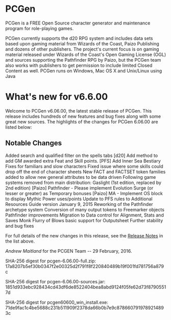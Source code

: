 # PCGen

PCGen is a FREE Open Source character generator and maintenance program for role-playing games.

PCGen currently supports the d20 RPG system and includes data sets based upon gaming material from Wizards of the Coast, Paizo Publishing and dozens of other publishers.
The project's current focus is on gaming material released under Wizards of the Coast's Open Gaming License (OGL) and sources supporting the Pathfinder RPG by Paizo, but the PCGen team also works with publishers to get permission to include limited Closed Content as well.
PCGen runs on Windows, Mac OS X and Unix/Linux using Java

# What's new for v6.6.00

Welcome to PCGen v6.06.00, the latest stable release of PCGen. This release includes hundreds of 
new features and bug fixes along with some great new sources. The highlights of the changes for 
PCGen 6.06.00 are listed below:

## Notable Changes

Added search and qualified filter on the spells tabs
[d20] Add method to add GM awarded extra Feat and Skill points. 
[PFS] Add Inner Sea Bestiary
Fixes for familiars and slow characters
Fixed issue where some skills could drop off the end of character sheets
New FACT and FACTSET token families added to allow new general attributes to be data driven
Following game systems removed from main distribution: Gaslight (1st edition, replaced by 2nd edition)
[Paizo] Pathfinder - Please implement Evolution Surge (or lesser or greater) as Temporary bonuses
[Paizo] MA - Implement OS block to display Mythic Power uses/points
Update to PFS rules to Additional Resources Guide version January 9, 2015
Reworking of the Pathfinder archetype system
Conversion of many output tokens to Freemarker objects
Pathfinder improvements
Migration to Data control for Alignment, Stats and Saves
Monk Flurry of Blows basic support for Outputsheet
Further stability and bug fixes



For full details of the new changes in this release, see the 
[Release Notes](http://sourceforge.net/projects/pcgen/files/PCGen%20Stable/6.06.00/pcgen-release-notes-60600.html/download) in the list above.

*Andrew Maitland* for the PCGEN Team -- 29 February, 2016.

SHA-256 digest for pcgen-6.06.00-full.zip:
17a8207b5ef30b0347f2e00325d2f791f8f220840489b19f001fd781756a879c

SHA-256 digest for pcgen-6.06.00-sources.jar:
1851d933ebc928434cd43df6de8522404bea8abd9124f05fe62d73f87905517d

SHA-256 digest for pcgen60600_win_install.exe:
71de9fac1c4be5688c231b511909f2378da66b0b7e9c8786607919789214893c

